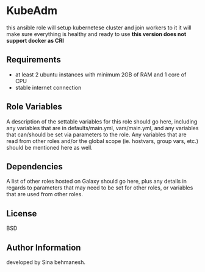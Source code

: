 KubeAdm
=========

this ansible role will setup kubernetese cluster and join workers to it
it will make sure everything is healthy and ready to use
**this version does not support docker as CRI**

Requirements
------------

* at least 2 ubuntu instances with minimum 2GB of RAM and 1 core of CPU
* stable internet connection

Role Variables
--------------

A description of the settable variables for this role should go here, including any variables that are in defaults/main.yml, vars/main.yml, and any variables that can/should be set via parameters to the role. Any variables that are read from other roles and/or the global scope (ie. hostvars, group vars, etc.) should be mentioned here as well.

Dependencies
------------

A list of other roles hosted on Galaxy should go here, plus any details in regards to parameters that may need to be set for other roles, or variables that are used from other roles.


License
-------

BSD

Author Information
------------------

developed by Sina behmanesh.
